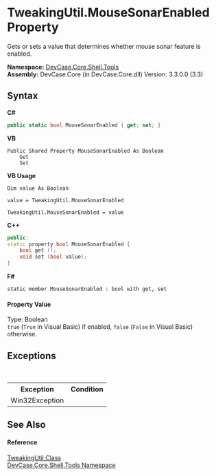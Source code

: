 # TweakingUtil.MouseSonarEnabled Property 
 

Gets or sets a value that determines whether mouse sonar feature is enabled.

**Namespace:**&nbsp;<a href="N_DevCase_Core_Shell_Tools">DevCase.Core.Shell.Tools</a><br />**Assembly:**&nbsp;DevCase.Core (in DevCase.Core.dll) Version: 3.3.0.0 (3.3)

## Syntax

**C#**<br />
``` C#
public static bool MouseSonarEnabled { get; set; }
```

**VB**<br />
``` VB
Public Shared Property MouseSonarEnabled As Boolean
	Get
	Set
```

**VB Usage**<br />
``` VB Usage
Dim value As Boolean

value = TweakingUtil.MouseSonarEnabled

TweakingUtil.MouseSonarEnabled = value
```

**C++**<br />
``` C++
public:
static property bool MouseSonarEnabled {
	bool get ();
	void set (bool value);
}
```

**F#**<br />
``` F#
static member MouseSonarEnabled : bool with get, set

```


#### Property Value
Type: Boolean<br />`true` (`True` in Visual Basic) if enabled, `false` (`False` in Visual Basic) otherwise.

## Exceptions
&nbsp;<table><tr><th>Exception</th><th>Condition</th></tr><tr><td>Win32Exception</td><td /></tr></table>

## See Also


#### Reference
<a href="T_DevCase_Core_Shell_Tools_TweakingUtil">TweakingUtil Class</a><br /><a href="N_DevCase_Core_Shell_Tools">DevCase.Core.Shell.Tools Namespace</a><br />